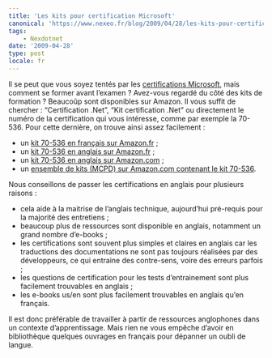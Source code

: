 ```yaml
---
title: 'Les kits pour certification Microsoft'
canonical: 'https://www.nexeo.fr/blog/2009/04/28/les-kits-pour-certification-microsoft/'
tags:
    - Nexdotnet
date: '2009-04-28'
type: post
locale: fr
---
```


Il se peut que vous soyez tentés par les [certifications Microsoft](http://www.microsoft.com/france/formation/cert/default.mspx), mais comment se former avant l’examen ? Avez-vous regardé du côté des kits de formation ? Beaucoûp sont disponibles sur Amazon. Il vous suffit de chercher : “Certification .Net”, “Kit certification .Net” ou directement le numéro de la certification qui vous intéresse, comme par exemple la 70-536. Pour cette dernière, on trouve ainsi assez facilement :

* un [kit 70-536 en français sur Amazon.fr](http://www.amazon.fr/bases-d%C3%A9veloppement-dapplications-avec-NET/dp/2100506161/ref=sr_1_1?ie=UTF8&s=books&qid=1236176048&sr=8-1) ;
* un [kit 70-536 en anglais sur Amazon.fr](http://www.amazon.fr/MCTS-Self-Paced-Training-Exam-70-536/dp/0735622779/ref=sr_1_3?ie=UTF8&s=english-books&qid=1236176048&sr=8-3) ;
* un [kit 70-536 en anglais sur Amazon.com](http://www.amazon.com/MCTS-Self-Paced-Training-Exam-70-536/dp/0735622779/ref=sr_1_1?ie=UTF8&s=books&qid=1236176209&sr=1-1) ;
* un [ensemble de kits (MCPD) sur Amazon.com contenant le kit 70-536](http://www.amazon.com/Self-Paced-Training-70-536-70-528-70-547/dp/0735623767/ref=sr_1_2?ie=UTF8&s=books&qid=1236176209&sr=1-2).

Nous conseillons de passer les certifications en anglais pour plusieurs raisons :

* cela aide à la maitrise de l’anglais technique, aujourd’hui pré-requis pour la majorité des entretiens ;
* beaucoup plus de ressources sont disponible en anglais, notamment un grand nombre d’e-books ;
* les certifications sont souvent plus simples et claires en anglais car les traductions des documentations ne sont pas toujours réalisées par des développeurs, ce qui entraine des contre-sens, voire des erreurs parfois ;
* les questions de certification pour les tests d’entrainement sont plus facilement trouvables en anglais ;
* les e-books us/en sont plus facilement trouvables en anglais qu’en français.

Il est donc préférable de travailler à partir de ressources anglophones dans un contexte d’apprentissage. Mais rien ne vous empêche d’avoir en bibliothèque quelques ouvrages en français pour dépanner un oubli de langue.
